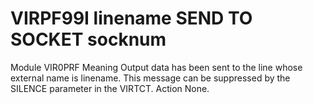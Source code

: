 # VIRPF99I linename SEND TO SOCKET socknum
Module
    VIR0PRF
Meaning
    Output data has been sent to the line whose external name is linename. This message can be suppressed by the SILENCE parameter in the VIRTCT.
Action
    None.
